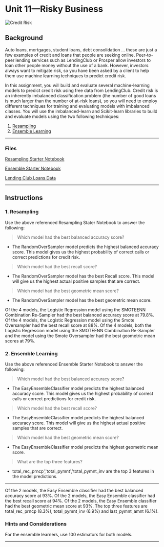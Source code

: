 # Unit 11—Risky Business

![Credit Risk](Images/credit-risk.jpg)

## Background

Auto loans, mortgages, student loans, debt consolidation ... these are just a few examples of credit and loans that people are seeking online. Peer-to-peer lending services such as LendingClub or Prosper allow investors to loan other people money without the use of a bank. However, investors always want to mitigate risk, so you have been asked by a client to help them use machine learning techniques to predict credit risk.

In this assignment, you will build and evaluate several machine-learning models to predict credit risk using free data from LendingClub. Credit risk is an inherently imbalanced classification problem (the number of good loans is much larger than the number of at-risk loans), so you will need to employ different techniques for training and evaluating models with imbalanced classes. You will use the imbalanced-learn and Scikit-learn libraries to build and evaluate models using the two following techniques:

1. [Resampling](#Resampling)
2. [Ensemble Learning](#Ensemble-Learning)

---

### Files

[Resampling Starter Notebook](Starter_Code/credit_risk_resampling.ipynb)

[Ensemble Starter Notebook](Starter_Code/credit_risk_ensemble.ipynb)

[Lending Club Loans Data](../Resources/LoanStats_2019Q1.csv.zip)

---

## Instructions


### 1. Resampling

Use the above referenced Resampling Stater Notebook to answer the following:

> Which model had the best balanced accuracy score?
* The RandomOverSampler model predicts the highest balanced accuracy score. This model gives us the highest probability of correct calls or correct predictions for credit risk.
> Which model had the best recall score?
* The RandomOverSampler model has the best Recall score. This model will give us the highest actual positive samples that are correct.
> Which model had the best geometric mean score?
* The RandomOverSampler model has the best geometric mean score.


Of the 4 models, the Logistic Regression model using the SMOTEENN Combination Re-Sampler had the best balanced accuracy score at 79.8%.
Of the 4 models, the Logistic Regression model using the Smote Oversampler had the best recall score at 88%.
Of the 4 models, both the Logistic Regression model using the SMOTEENN Combination Re-Sampler and the model using the Smote Oversampler had the best geometric mean scores at 79%.

### 2. Ensemble Learning

Use the above referenced Ensemble Starter Notebook to answer the following:

> Which model had the best balanced accuracy score?
* The EasyEnsembleClassifier model predicts the highest balanced accuracy score. This model gives us the highest probability of correct calls or correct predictions for credit risk.
> Which model had the best recall score?
* The EasyEnsembleClassifier model predicts the highest balanced accuracy score. This model will give us the highest actual positive samples that are correct.
> Which model had the best geometric mean score?
* The EasyEnsembleClassifier model predicts the highest geometric mean score.
> What are the top three features?
* total_rec_prncp','total_pymnt','total_pymnt_inv are the top 3 features in the model predictions.

---

Of the 2 models, the Easy Ensemble classifier had the best balanced accuracy score at 93%.
Of the 2 models, the Easy Ensemble classifier had the best recall score at 94%.
Of the 2 models, the Easy Ensemble classifier had the best geometric mean score at 93%.
The top three features are total_rec_prncp (8.3%), total_pymnt_inv (6.9%) and last_pymnt_amnt (6.1%).

### Hints and Considerations

For the ensemble learners, use 100 estimators for both models.

---

